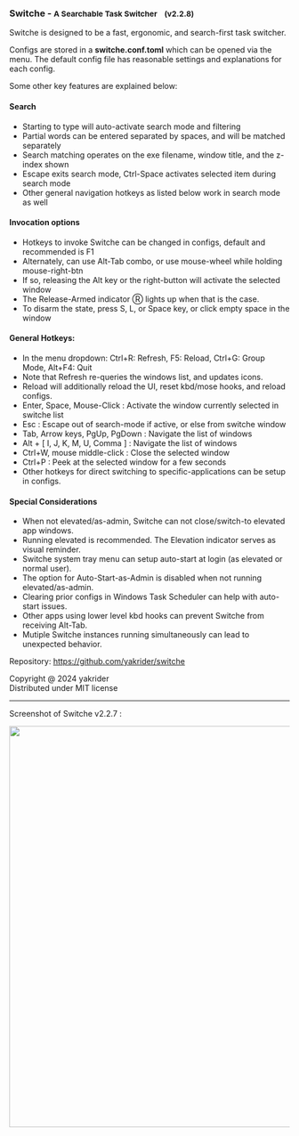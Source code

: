 

### Switche - <small>A Searchable Task Switcher &nbsp;&nbsp; (v2.2.8)</small>

Switche is designed to be a fast, ergonomic, and search-first task switcher.

Configs are stored in a **switche.conf.toml** which can be opened via the menu. The default config file has reasonable settings and explanations for each config.

Some other key features are explained below:

#### Search
- Starting to type will auto-activate search mode and filtering
- Partial words can be entered separated by spaces, and will be matched separately
- Search matching operates on the exe filename, window title, and the z-index shown
- Escape exits search mode, Ctrl-Space activates selected item during search mode
- Other general navigation hotkeys as listed below work in search mode as well

#### Invocation options
- Hotkeys to invoke Switche can be changed in configs, default and recommended is F1
- Alternately, can use Alt-Tab combo, or use mouse-wheel while holding mouse-right-btn
- If so, releasing the Alt key or the right-button will activate the selected window
- The Release-Armed indicator Ⓡ lights up when that is the case.
- To disarm the state, press S, L, or Space key, or click empty space in the window

#### General Hotkeys:
- In the menu dropdown: Ctrl+R: Refresh, F5: Reload, Ctrl+G: Group Mode, Alt+F4: Quit
- Note that Refresh re-queries the windows list, and updates icons.
- Reload will additionally reload the UI, reset kbd/mose hooks, and reload configs.
- Enter, Space, Mouse-Click : Activate the window currently selected in switche list
- Esc : Escape out of search-mode if active, or else from switche window
- Tab, Arrow keys, PgUp, PgDown : Navigate the list of windows
- Alt + [ I, J, K, M, U, Comma ] : Navigate the list of windows
- Ctrl+W, mouse middle-click : Close the selected window
- Ctrl+P : Peek at the selected window for a few seconds
- Other hotkeys for direct switching to specific-applications can be setup in configs.

#### Special Considerations
- When not elevated/as-admin, Switche can not close/switch-to elevated app windows.
- Running elevated is recommended. The Elevation indicator serves as visual reminder.
- Switche system tray menu can setup auto-start at login (as elevated or normal user).
- The option for Auto-Start-as-Admin is disabled when not running elevated/as-admin.
- Clearing prior configs in Windows Task Scheduler can help with auto-start issues.
- Other apps using lower level kbd hooks can prevent Switche from receiving Alt-Tab.
- Mutiple Switche instances running simultaneously can lead to unexpected behavior.

Repository: https://github.com/yakrider/switche

Copyright @ 2024 yakrider  
Distributed under MIT license

---
Screenshot of Switche v2.2.7 :

<img width="721" src="https://github.com/yakrider/switche/assets/15984611/947d55f8-064b-48f9-a772-d9214ee8f8bb">


